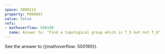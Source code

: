```yaml
---
space: S000214
property: P000067
value: false
refs:
- mathoverflow: 500190
  name: Answer to: "Find a topological group which is T_5 but not T_6" 
---
```


See the answer to {{mathoverflow: 500190}}.
